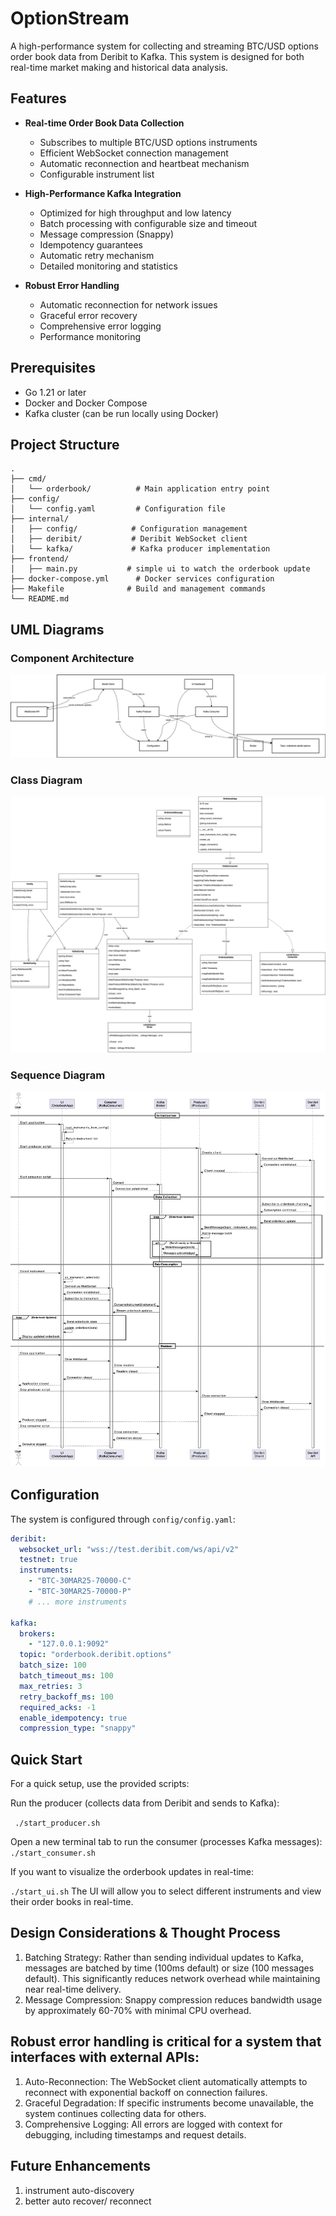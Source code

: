 # OptionStream

A high-performance system for collecting and streaming BTC/USD options order book data from Deribit to Kafka. This system is designed for both real-time market making and historical data analysis.

## Features

- **Real-time Order Book Data Collection**
  - Subscribes to multiple BTC/USD options instruments
  - Efficient WebSocket connection management
  - Automatic reconnection and heartbeat mechanism
  - Configurable instrument list

- **High-Performance Kafka Integration**
  - Optimized for high throughput and low latency
  - Batch processing with configurable size and timeout
  - Message compression (Snappy)
  - Idempotency guarantees
  - Automatic retry mechanism
  - Detailed monitoring and statistics

- **Robust Error Handling**
  - Automatic reconnection for network issues
  - Graceful error recovery
  - Comprehensive error logging
  - Performance monitoring

## Prerequisites

- Go 1.21 or later
- Docker and Docker Compose
- Kafka cluster (can be run locally using Docker)

## Project Structure

```
.
├── cmd/
│   └── orderbook/          # Main application entry point
├── config/
│   └── config.yaml         # Configuration file
├── internal/
│   ├── config/            # Configuration management
│   ├── deribit/           # Deribit WebSocket client
│   └── kafka/             # Kafka producer implementation
├── frontend/
│   ├── main.py           # simple ui to watch the orderbook update
├── docker-compose.yml      # Docker services configuration
├── Makefile              # Build and management commands
└── README.md
```

## UML Diagrams

### Component Architecture
![Component Architecture](img/comp_diagram.drawio.png)

### Class Diagram 
![Class Diagram](img/class_diagram.drawio.png)

### Sequence Diagram
![Sequence Diagram](img/seq_diagram.drawio.png)

## Configuration

The system is configured through `config/config.yaml`:

```yaml
deribit:
  websocket_url: "wss://test.deribit.com/ws/api/v2"
  testnet: true
  instruments:
    - "BTC-30MAR25-70000-C"
    - "BTC-30MAR25-70000-P"
    # ... more instruments

kafka:
  brokers:
    - "127.0.0.1:9092"
  topic: "orderbook.deribit.options"
  batch_size: 100
  batch_timeout_ms: 100
  max_retries: 3
  retry_backoff_ms: 100
  required_acks: -1
  enable_idempotency: true
  compression_type: "snappy"
```

## Quick Start
For a quick setup, use the provided scripts:

Run the producer (collects data from Deribit and sends to Kafka):

``` ./start_producer.sh```

Open a new terminal tab to run the consumer (processes Kafka messages):
```  ./start_consumer.sh```

If you want to visualize the orderbook updates in real-time:

```./start_ui.sh```
The UI will allow you to select different instruments and view their order books in real-time.

## Design Considerations & Thought Process
1. Batching Strategy: Rather than sending individual updates to Kafka, messages are batched by time (100ms default) or size (100 messages default). This significantly reduces network overhead while maintaining near real-time delivery.
2. Message Compression: Snappy compression reduces bandwidth usage by approximately 60-70% with minimal CPU overhead.

## Robust error handling is critical for a system that interfaces with external APIs:

1. Auto-Reconnection: The WebSocket client automatically attempts to reconnect with exponential backoff on connection failures.
2. Graceful Degradation: If specific instruments become unavailable, the system continues collecting data for others.
3. Comprehensive Logging: All errors are logged with context for debugging, including timestamps and request details.


## Future Enhancements
1. instrument auto-discovery
2. better auto recover/ reconnect 